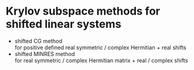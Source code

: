 # Krylov subspace methods for shifted linear systems
* shifted CG method  
  for positive defined real symmetric / complex Hermitian + real shifts
* shifted MINRES method  
  for real symmetric / complex Hermitian matrix + real / complex shifts
